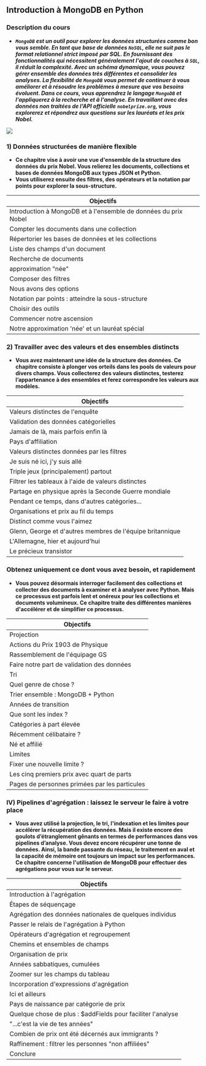 ##  **Introduction à MongoDB en Python**


### **Description du cours**

+ ***`MongoDB` est un outil pour explorer les données structurées comme bon vous semble. En tant que base de données `NoSQL`, elle ne suit pas le format relationnel strict imposé par SQL. En fournissant des fonctionnalités qui nécessitent généralement l'ajout de couches à `SQL`, il réduit la complexité. Avec un schéma dynamique, vous pouvez gérer ensemble des données très différentes et consolider les analyses. La flexibilité de `MongoDB` vous permet de continuer à vous améliorer et à résoudre les problèmes à mesure que vos besoins évoluent. Dans ce cours, vous apprendrez le langage `MongoDB` et l'appliquerez à la recherche et à l'analyse. En travaillant avec des données non traitées de l'API officielle `nobelprize.org`, vous explorerez et répondrez aux questions sur les lauréats et les prix Nobel.***

<img src="https://www.datacamp.com/statement-of-accomplishment/badge/course/abbdf08fdc5095d4b97e86167eab42543510efde.png"/>

### **1) Données structurées de manière flexible**


+ **Ce chapitre vise à avoir une vue d'ensemble de la structure des données du prix Nobel. Vous relierez les documents, collections et bases de données MongoDB aux types JSON et Python.**
+ **Vous utiliserez ensuite des filtres, des opérateurs et la notation par points pour explorer la sous-structure.**

| Objectifs                                                       |
|-----------------------------------------------------------------|
| Introduction à MongoDB et à l'ensemble de données du prix Nobel |
| Compter les documents dans une collection                       |
| Répertorier les bases de données et les collections             |
| Liste des champs d'un document                                  |
| Recherche de documents                                          |
|approximation "née"|
|Composer des filtres|
|Nous avons des options|
|Notation par points : atteindre la sous-structure|
|Choisir des outils|
|Commencer notre ascension|
|Notre approximation 'née' et un lauréat spécial|



### **2) Travailler avec des valeurs et des ensembles distincts**

+ **Vous avez maintenant une idée de la structure des données. Ce chapitre consiste à plonger vos orteils dans les pools de valeurs pour divers champs. Vous collecterez des valeurs distinctes, testerez l’appartenance à des ensembles et ferez correspondre les valeurs aux modèles.**

| Objectifs |
|-----------|
|Valeurs distinctes de l'enquête|
|Validation des données catégorielles|
|Jamais de là, mais parfois enfin là|
|Pays d'affiliation|
|Valeurs distinctes données par les filtres|
|Je suis né ici, j'y suis allé|
|Triple jeux (principalement) partout|
|Filtrer les tableaux à l'aide de valeurs distinctes|
|Partage en physique après la Seconde Guerre mondiale|
|Pendant ce temps, dans d'autres catégories...|
|Organisations et prix au fil du temps|
|Distinct comme vous l'aimez|
|Glenn, George et d'autres membres de l'équipe britannique|
|L'Allemagne, hier et aujourd'hui|
|Le précieux transistor|


### **Obtenez uniquement ce dont vous avez besoin, et rapidement**

+ **Vous pouvez désormais interroger facilement des collections et collecter des documents à examiner et à analyser avec Python. Mais ce processus est parfois lent et onéreux pour les collections et documents volumineux. Ce chapitre traite des différentes manières d'accélérer et de simplifier ce processus.**

| Objectifs |
|-----------|
|Projection|
|Actions du Prix 1903 de Physique|
|Rassemblement de l'équipage GS|
|Faire notre part de validation des données|
|Tri|
|Quel genre de chose ?|
|Trier ensemble : MongoDB + Python|
|Années de transition|
|Que sont les index ?|
|Catégories à part élevée|
|Récemment célibataire ?|
|Né et affilié|
|Limites|
|Fixer une nouvelle limite ?|
|Les cinq premiers prix avec quart de parts|
|Pages de personnes primées par les particules|


### **IV) Pipelines d'agrégation : laissez le serveur le faire à votre place**

+ **Vous avez utilisé la projection, le tri, l'indexation et les limites pour accélérer la récupération des données. Mais il existe encore des goulots d’étranglement gênants en termes de performances dans vos pipelines d’analyse. Vous devez encore récupérer une tonne de données. Ainsi, la bande passante du réseau, le traitement en aval et la capacité de mémoire ont toujours un impact sur les performances. Ce chapitre concerne l'utilisation de MongoDB pour effectuer des agrégations pour vous sur le serveur.**

| Objectifs |
|-----------|
|Introduction à l'agrégation|
|Étapes de séquençage|
|Agrégation des données nationales de quelques individus|
|Passer le relais de l'agrégation à Python|
|Opérateurs d'agrégation et regroupement|
|Chemins et ensembles de champs|
|Organisation de prix|
|Années sabbatiques, cumulées|
|Zoomer sur les champs du tableau|
|Incorporation d'expressions d'agrégation|
|Ici et ailleurs|
|Pays de naissance par catégorie de prix|
|Quelque chose de plus : $addFields pour faciliter l'analyse|
|"...c'est la vie de tes années"|
|Combien de prix ont été décernés aux immigrants ?|
|Raffinement : filtrer les personnes "non affiliées"|
|Conclure|